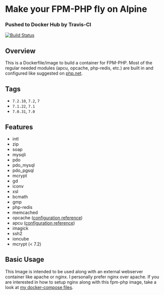 # Make your FPM-PHP fly on Alpine 

### Pushed to Docker Hub by Travis-CI
[![Build Status](https://travis-ci.org/Hermsi1337/docker-fpm-php.svg?branch=master)](https://travis-ci.org/Hermsi1337/docker-fpm-php)

## Overview
This is a Dockerfile/image to build a container for FPM-PHP.
Most of the regular needed modules (apcu, opcache, php-redis, etc.) are built in and configured like suggested on [php.net](https://secure.php.net/).

## Tags
* `7.2.10`, `7.2`, `7`
* `7.1.22`, `7.1`
* `7.0.31`, `7.0`

## Features
* intl
* zip
* soap
* mysqli
* pdo
* pdo_mysql
* pdo_pgsql
* mcrypt
* gd
* iconv
* xsl
* bcmath
* gmp
* php-redis
* memcached
* opcache ([configuration reference](https://secure.php.net/manual/en/opcache.installation.php))
* apcu ([configuration reference](https://secure.php.net/manual/en/apcu.configuration.php))
* imagick
* ssh2
* ioncube
* mcrypt (< 7.2)

## Basic Usage
This Image is intended to be used along with an external webserver container like apache or nginx.
I personally prefer nginx over apache. If you are interested in how to setup nginx along with this fpm-php image, take a look at [my docker-compose files](https://github.com/Hermsi1337/docker-compose/blob/master/full_php_dev_stack/docker-compose.yml).

